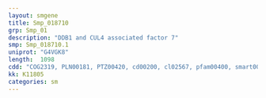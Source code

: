 ```yaml
---
layout: smgene
title: Smp_018710
grp: Smp_01
description: "DDB1 and CUL4 associated factor 7"
smp: Smp_018710.1
uniprot: "G4VGK8"
length:  1098
cdd: "COG2319, PLN00181, PTZ00420, cd00200, cl02567, pfam00400, smart00320"
kk: K11805
categories: sm
---
```

